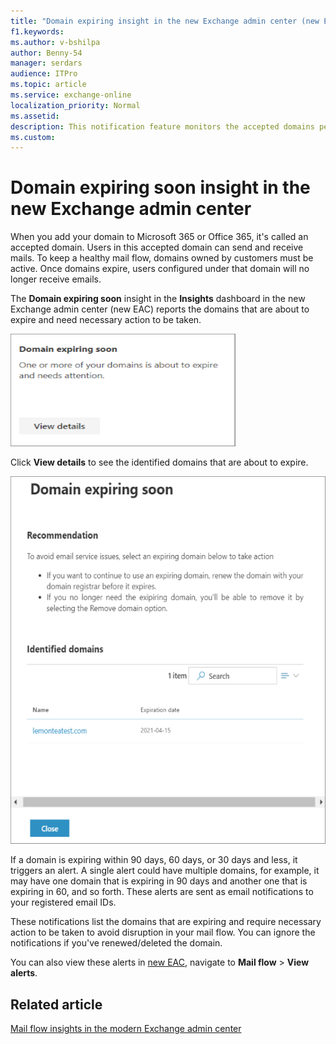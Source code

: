 ```yaml
---
title: "Domain expiring insight in the new Exchange admin center (new EAC)"
f1.keywords:
ms.author: v-bshilpa
author: Benny-54
manager: serdars
audience: ITPro
ms.topic: article
ms.service: exchange-online
localization_priority: Normal
ms.assetid:
description: This notification feature monitors the accepted domains per tenant and sends email notification to tenant admin when any of the accepted domains is approaching expiry. 
ms.custom:
---
```


# Domain expiring soon insight in the new Exchange admin center

When you add your domain to Microsoft 365 or Office 365, it's called an accepted domain. Users in this accepted domain can send and receive mails. To keep a healthy mail flow, domains owned by customers must be active. Once domains expire, users configured under that domain will no longer receive emails. 

The **Domain expiring soon** insight in the **Insights** dashboard in the new Exchange admin center (new EAC) reports the domains that are about to expire and need necessary action to be taken.

![Domain expiring soon](../../media/Domain-expiry-soon.png)

Click **View details** to see the identified domains that are about to expire.

![DES-details](../../media/Domain-expiry_details.png)

If a domain is expiring within 90 days, 60 days, or 30 days and less, it triggers an alert. A single alert could have multiple domains, for example, it may have one domain that is expiring in 90 days and another one that is expiring in 60, and so forth. These alerts are sent as email notifications to your registered email IDs.

These notifications list the domains that are expiring and require necessary action to be taken to avoid disruption in your mail flow. You can ignore the notifications if you've renewed/deleted the domain. 

You can also view these alerts in [new EAC](https://admin.exchange.microsoft.com), navigate to **Mail flow** > **View alerts**.

## Related article

[Mail flow insights in the modern Exchange admin center](mail-flow-insights.md)
